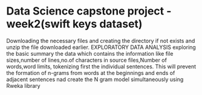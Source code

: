 # Data Science capstone project -week2(swift keys dataset)
Downloading the necessary files and creating the directory if not exists and unzip the file downloaded earlier.
EXPLORATORY DATA ANALYSIS exploring the basic summary the data which contains the information like file sizes,number of lines,no.of characters in source files,Number of words,word limits,
tokenizing first the individual sentences. This will prevent the formation of n-grams from words at the beginnings and ends of adjacent sentences nad create the N gram model simultaneously using Rweka library

